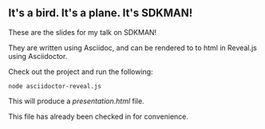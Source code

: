 ## It's a bird. It's a plane. It's SDKMAN!

These are the slides for my talk on SDKMAN!

They are written using Asciidoc, and can be rendered to to html in Reveal.js using Asciidoctor.

Check out the project and run the following:

    node asciidoctor-reveal.js

This will produce a _presentation.html_ file.

This file has already been checked in for convenience.

